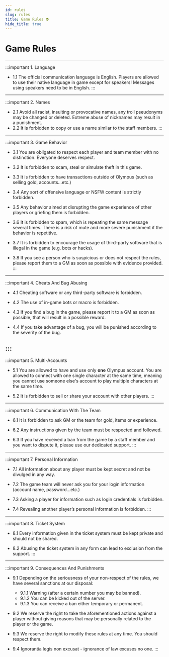 ```yaml
---
id: rules
slug: rules
title: Game Rules ⛔
hide_title: true
---
```


# Game Rules

---
:::important  1. Language
- 1.1 The official communication language is English. Players are allowed to use their native language in game except for speakers! Messages using speakers need to be in English.
:::
---
:::important  2. Names
- 2.1 Avoid all racist, insulting or provocative names, any troll pseudonyms may be changed or deleted. Extreme abuse of nicknames may result in a punishment. 
- 2.2 It is forbidden to copy or use a name similar to the staff members. 
:::
---
:::important  3.  Game Behavior
- 3.1 You are obligated to respect each player and team member with no distinction. Everyone deserves respect.

- 3.2 It is forbidden to scam, steal or simulate theft in this game.

- 3.3 It is forbidden to have transactions outside of Olympus (such as selling gold, accounts...etc.) 

- 3.4 Any sort of offensive language or NSFW content is strictly forbidden. 

- 3.5 Any behavior aimed at disrupting the game experience of other players or griefing them is forbidden.

- 3.6 It is forbidden to spam, which is repeating the same message several times. There is a risk of mute and more severe punishment if the behavior is repetitive. 

- 3.7 It is forbidden to encourage the usage of third-party software that is illegal in the game (e.g. bots or hacks). 

- 3.8 If you see a person who is suspicious or does not respect the rules, please report them to a GM as soon as possible with evidence provided. 
:::
---
:::important  4.  Cheats And Bug Abusing

- 4.1 Cheating software or any third-party software is forbidden.

- 4.2 The use of in-game bots or macro is forbidden. 

- 4.3 If you find a bug in the game, please report it to a GM as soon as possible, that will result in a possible reward.

- 4.4 If you take advantage of a bug, you will be punished according to the severity of the bug. 


:::
---
:::important  5. Multi-Accounts
- 5.1 You are allowed to have and use only **one** Olympus account. You are allowed to connect with one single character at the same time, meaning you cannot use someone else's account to play multiple characters at the same time.

- 5.2 It is forbidden to sell or share your account with other players. 
::: 
---
:::important  6. Communication With The Team
- 6.1 It is forbidden to ask GM or the team for gold, items or experience. 

- 6.2 Any instructions given by the team must be respected and followed. 

- 6.3 If you have received a ban from the game by a staff member and you want to dispute it, please use our dedicated support. 
:::
---
:::important  7. Personal Information
- 7.1 All information about any player must be kept secret and not be divulged in any way. 

- 7.2 The game team will never ask you for your login information (account name, password...etc.) 

- 7.3 Asking a player for information such as login credentials is forbidden.  

- 7.4 Revealing another player’s personal information is forbidden. 
:::
---
:::important  8. Ticket System
- 8.1 Every information given in the ticket system must be kept private and should not be shared.

- 8.2 Abusing the ticket system in any form can lead to exclusion from the support.
::: 
---
:::important  9. Consequences And Punishments
- 9.1 Depending on the seriousness of your non-respect of the rules, we have several sanctions at our disposal:  
    - 9.1.1 Warning (after a certain number you may be banned). 
    - 9.1.2 You can be kicked out of the server. 
    - 9.1.3 You can receive a ban either temporary or permanent. 

- 9.2 We reserve the right to take the aforementioned actions against a player without giving reasons that may be personally related to the player or the game. 

- 9.3 We reserve the right to modify these rules at any time. You should respect them. 

- 9.4 Ignorantia legis non excusat - ignorance of law excuses no one. 
:::